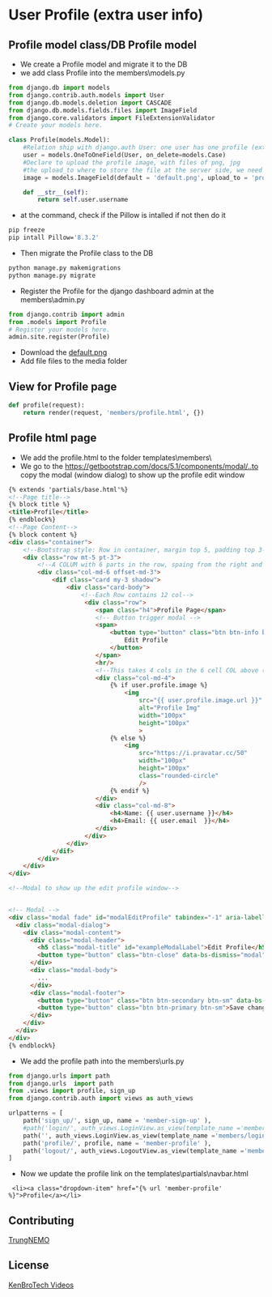 # User Profile (extra user info)
## Profile model class/DB Profile model
- We create a Profile model and migrate it to the DB
- we add class Profile into the members\models.py
```python
from django.db import models
from django.contrib.auth.models import User
from django.db.models.deletion import CASCADE
from django.db.models.fields.files import ImageField 
from django.core.validators import FileExtensionValidator
# Create your models here.

class Profile(models.Model):
    #Relation ship with django.auth User: one user has one profile (extra info)
    user = models.OneToOneField(User, on_delete=models.Case)
    #Declare to upload the profile image, with files of png, jpg
    #the upload_to where to store the file at the server side, we need to declare the STATIC
    image = models.ImageField(default = 'default.png', upload_to = 'profile', validators = [FileExtensionValidator(['png', 'jpg'])])

    def __str__(self):
        return self.user.username

```
- at the command, check if the Pillow is intalled if not then do it
```bash
pip freeze
pip intall Pillow='8.3.2'
```
- Then migrate the Profile class to the DB
```python
python manage.py makemigrations
python manage.py migrate 
```
- Register the Profile for the django dashboard admin at the members\admin.py
```python
from django.contrib import admin
from .models import Profile
# Register your models here.
admin.site.register(Profile)
```
- Download the [default.png](https://github.com/trungnemo/quickblog/blob/main/default.png)
- Add file files to the media folder 


## View for Profile page

```python
def profile(request):
    return render(request, 'members/profile.html', {})
```
## Profile html page
- We add the profile.html to the folder templates\members\
- We go to the https://getbootstrap.com/docs/5.1/components/modal/..to copy the modal (window dialog) to show up the profile edit window
```html
{% extends 'partials/base.html'%}
<!--Page title-->
{% block title %}
<title>Profile</title>
{% endblock%}
<!--Page Content-->
{% block content %}
<div class="container">
    <!--Bootstrap style: Row in container, margin top 5, padding top 3-->
    <div class="row mt-5 pt-3">
        <!--A COLUM with 6 parts in the row, spaing from the right and left is 3 parts -->
        <div class="col-md-6 offset-md-3">
            <dif class="card my-3 shadow">
                <div class="card-body">
                    <!--Each Row contains 12 col-->
                     <div class="row"> 
                        <span class="h4">Profile Page</span>
                        <!-- Button trigger modal -->
                        <span>
                            <button type="button" class="btn btn-info btn-sm float-right " data-bs-toggle="modal" data-bs-target="#modalEditProfile">
                                Edit Profile
                            </button>
                        </span>  
                        <hr/>
                        <!--This takes 4 cols in the 6 cell COL above (col-md-6)-->
                        <div class="col-md-4">
                            {% if user.profile.image %}
                                <img 
                                    src="{{ user.profile.image.url }}" 
                                    alt="Profile Img"
                                    width="100px" 
                                    height="100px"
                                    >
                            {% else %}
                                <img
                                    src="https://i.pravatar.cc/50" 
                                    width="100px" 
                                    height="100px"            
                                    class="rounded-circle"
                                    />
                            {% endif %}
                        </div>   
                        <div class="col-md-8">
                            <h4>Name: {{ user.username }}</h4>
                            <h4>Email: {{ user.email  }}</h4>
                        </div>
                     </div>   
                </div>
            </dif>
        </div>
    </div>
</div>

<!--Modal to show up the edit profile window-->


<!-- Modal -->
<div class="modal fade" id="modalEditProfile" tabindex="-1" aria-labelledby="exampleModalLabel" aria-hidden="true">
  <div class="modal-dialog">
    <div class="modal-content">
      <div class="modal-header">
        <h5 class="modal-title" id="exampleModalLabel">Edit Profile</h5>
        <button type="button" class="btn-close" data-bs-dismiss="modal" aria-label="Close"></button>
      </div>
      <div class="modal-body">
        ...
      </div>
      <div class="modal-footer">
        <button type="button" class="btn btn-secondary btn-sm" data-bs-dismiss="modal">Close</button>
        <button type="button" class="btn btn-primary btn-sm">Save changes</button>
      </div>
    </div>
  </div>
</div>
{% endblock%}
```
- We add the profile path into the members\urls.py
```python
from django.urls import path
from django.urls  import path
from .views import profile, sign_up
from django.contrib.auth import views as auth_views

urlpatterns = [
    path('sign_up/', sign_up, name = 'member-sign-up' ),
    #path('login/', auth_views.LoginView.as_view(template_name ='members/login.html'), name = 'member-login' ),
    path('', auth_views.LoginView.as_view(template_name ='members/login.html'), name = 'member-login' ),
    path('profile/', profile, name = 'member-profile' ),
    path('logout/', auth_views.LogoutView.as_view(template_name ='members/logout.html'), name = 'member-logout' ),
]  

```
- Now we update the profile link on the templates\partials\navbar.html
```
 <li><a class="dropdown-item" href="{% url 'member-profile' %}">Profile</a></li>
```

## Contributing
[TrungNEMO](https://www.facebook.com/TrungNEMO)
## License
[KenBroTech Videos](https://www.youtube.com/playlist?list=PLInvlTu9nmo9Saxdd70M4f0m5jcPrWXd7)
